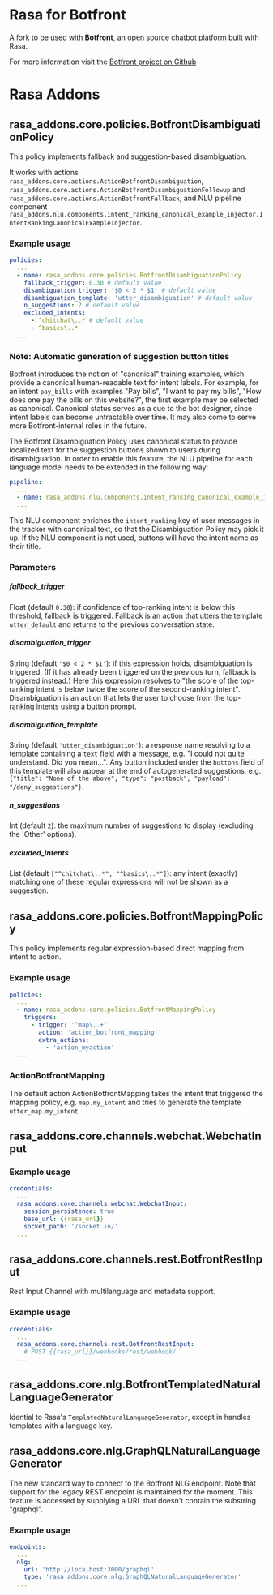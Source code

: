 # Rasa for Botfront

A fork to be used with **Botfront**, an open source chatbot platform built with Rasa.

For more information visit the [Botfront project on Github](https://github.com/botfront/botfront)


# Rasa Addons

## rasa_addons.core.policies.BotfrontDisambiguationPolicy

This policy implements fallback and suggestion-based disambiguation.

It works with actions ``rasa_addons.core.actions.ActionBotfrontDisambiguation``, ``rasa_addons.core.actions.ActionBotfrontDisambiguationFollowup`` and ``rasa_addons.core.actions.ActionBotfrontFallback``, and NLU pipeline component ``rasa_addons.nlu.components.intent_ranking_canonical_example_injector.IntentRankingCanonicalExampleInjector``.

### Example usage

```yaml
policies:
  ...
  - name: rasa_addons.core.policies.BotfrontDisambiguationPolicy
    fallback_trigger: 0.30 # default value
    disambiguation_trigger: '$0 < 2 * $1' # default value
    disambiguation_template: 'utter_disambiguation' # default value
    n_suggestions: 2 # default value
    excluded_intents:
      - ^chitchat\..* # default value
      - ^basics\..*
  ...
```

### Note: Automatic generation of suggestion button titles

Botfront introduces the notion of "canonical" training examples, which provide a canonical human-readable text for intent labels. For example, for an intent ``pay_bills`` with examples "Pay bills", "I want to pay my bills", "How does one pay the bills on this website?", the first example may be selected as canonical. Canonical status serves as a cue to the bot designer, since intent labels can become untractable over time. It may also come to serve more Botfront-internal roles in the future.

The Botfront Disambiguation Policy uses canonical status to provide localized text for the suggestion buttons shown to users during disambiguation. In order to enable this feature, the NLU pipeline for each language model needs to be extended in the following way:

```yaml
pipeline:
  ...
  - name: rasa_addons.nlu.components.intent_ranking_canonical_example_injector.IntentRankingCanonicalExampleInjector
  ...
```

This NLU component enriches the ``intent_ranking`` key of user messages in the tracker with canonical text, so that the Disambiguation Policy may pick it up. If the NLU component is not used, buttons will have the intent name as their title.

### Parameters

##### fallback_trigger

Float (default ``0.30``): if confidence of top-ranking intent is below this threshold, fallback is triggered. Fallback is an action that utters the template ``utter_default`` and returns to the previous conversation state.

##### disambiguation_trigger

String (default ``'$0 < 2 * $1'``): if this expression holds, disambiguation is triggered. (If it has already been triggered on the previous turn, fallback is triggered instead.) Here this expression resolves to "the score of the top-ranking intent is below twice the score of the second-ranking intent". Disambiguation is an action that lets the user to choose from the top-ranking intents using a button prompt.

##### disambiguation_template

String (default ``'utter_disambiguation'``): a response name resolving to a template containing a ``text`` field with a message, e.g. "I could not quite understand. Did you mean...". Any button included under the ``buttons`` field of this template will also appear at the end of autogenerated suggestions, e.g. ``{"title": "None of the above", "type": "postback", "payload": "/deny_suggestions"}``.

##### n_suggestions

Int (default ``2``): the maximum number of suggestions to display (excluding the 'Other' options).

##### excluded_intents

List (default ``["^chitchat\..*", "^basics\..*"]``): any intent (exactly) matching one of these regular expressions will not be shown as a suggestion.

## rasa_addons.core.policies.BotfrontMappingPolicy

This policy implements regular expression-based direct mapping from intent to action.

### Example usage

```yaml
policies:
  ...
  - name: rasa_addons.core.policies.BotfrontMappingPolicy
    triggers:
      - trigger: '^map\..+'
        action: 'action_botfront_mapping'
        extra_actions:
          - 'action_myaction'
  ...
```

### ActionBotfrontMapping

The default action ActionBotfrontMapping takes the intent that triggered the mapping policy, e.g. ``map.my_intent`` and tries to generate the template ``utter_map.my_intent``.

## rasa_addons.core.channels.webchat.WebchatInput

### Example usage

```yaml
credentials:
  ...
  rasa_addons.core.channels.webchat.WebchatInput:
    session_persistence: true
    base_url: {{rasa_url}}
    socket_path: '/socket.io/'
  ...
```

## rasa_addons.core.channels.rest.BotfrontRestInput

Rest Input Channel with multilanguage and metadata support.

### Example usage

```yaml
credentials:
  ...
  rasa_addons.core.channels.rest.BotfrontRestInput:
    # POST {{rasa_url}}/webhooks/rest/webhook/
  ...
```

## rasa_addons.core.nlg.BotfrontTemplatedNaturalLanguageGenerator

Idential to Rasa's `TemplatedNaturalLanguageGenerator`, except in handles templates with a language key.

## rasa_addons.core.nlg.GraphQLNaturalLanguageGenerator

The new standard way to connect to the Botfront NLG endpoint. Note that support for the legacy REST endpoint is maintained for the moment. This feature is accessed by supplying a URL that doesn't contain the substring "graphql".

### Example usage

```yaml
endpoints:
  ...
  nlg:
    url: 'http://localhost:3000/graphql'
    type: 'rasa_addons.core.nlg.GraphQLNaturalLanguageGenerator'
  ...
```